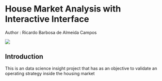 # House Market Analysis with Interactive Interface
<p> Author : Ricardo Barbosa de Almeida Campos </p>

<img src  = "https://nationalmortgageprofessional.com/sites/default/files/Housing_Market_Decline_Pic.jpg">

## Introduction
<p>This is an data science insight project that has as an objective to validate an operating strategy inside the housing market </p>
